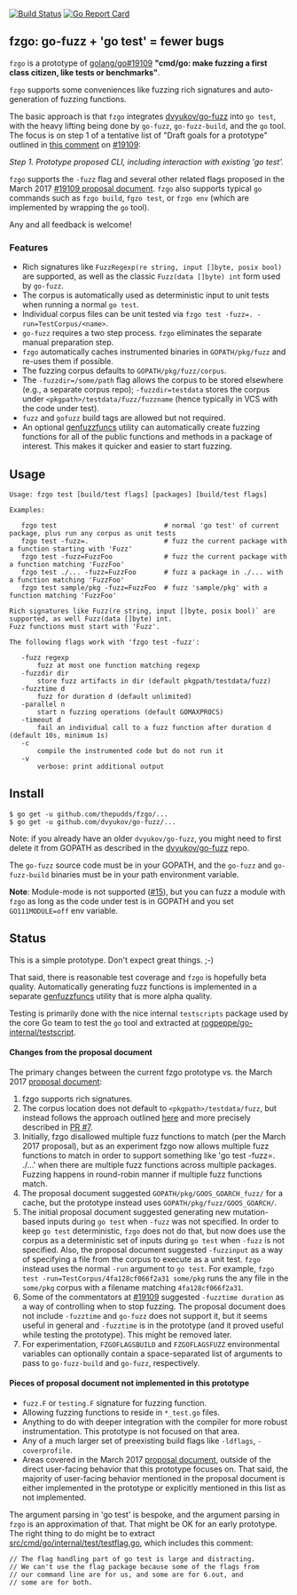 [![Build Status](https://travis-ci.org/thepudds/fzgo.svg?branch=master)](https://travis-ci.org/thepudds/fzgo) [![Go Report Card](https://goreportcard.com/badge/github.com/thepudds/fzgo)](https://goreportcard.com/report/github.com/thepudds/fzgo) 


## fzgo: go-fuzz + 'go test' = fewer bugs

`fzgo` is a prototype of [golang/go#19109](https://golang.org/issue/19109) **"cmd/go: make fuzzing a first class citizen, like tests or benchmarks"**.

`fzgo` supports some conveniences like fuzzing rich signatures and auto-generation of fuzzing functions.

The basic approach is that `fzgo` integrates [dvyukov/go-fuzz](https://github.com/dvyukov/go-fuzz)
into `go test`, with the heavy lifting being done by `go-fuzz`, `go-fuzz-build`, and the `go` tool. The focus 
is on step 1 of a tentative list of "Draft goals for a prototype" outlined in [this
comment](https://github.com/golang/go/issues/19109#issuecomment-441442080) on [#19109](https://golang.org/issue/19109):

   _Step 1. Prototype proposed CLI, including interaction with existing 'go test'._
 
`fzgo` supports the `-fuzz` flag and several other related flags proposed in the March 2017 
[#19109 proposal document](https://github.com/golang/go/issues/19109#issuecomment-285456008). `fzgo` also supports typical `go` commands 
such as `fzgo build`, `fgzo test`, or `fzgo env` (which are implemented by wrapping the `go` tool).

Any and all feedback is welcome!

### Features

* Rich signatures like `FuzzRegexp(re string, input []byte, posix bool)` are supported, as well as the classic `Fuzz(data []byte) int` form used by `go-fuzz`. 
* The corpus is automatically used as deterministic input to unit tests when running a normal `go test`. 
* Individual corpus files can be unit tested via `fzgo test -fuzz=. -run=TestCorpus/<name>`.
* `go-fuzz` requires a two step process. `fzgo` eliminates the separate manual preparation step.
* `fzgo` automatically caches instrumented binaries in `GOPATH/pkg/fuzz` and re-uses them if possible.
* The fuzzing corpus defaults to `GOPATH/pkg/fuzz/corpus`. 
* The `-fuzzdir=/some/path` flag allows the corpus to be stored elsewhere (e.g., a separate corpus repo); `-fuzzdir=testdata` stores the corpus under `<pkgpath>/testdata/fuzz/fuzzname` (hence typically in VCS with the code under test).
* `fuzz` and `gofuzz` build tags are allowed but not required.
* An optional [genfuzzfuncs](https://github.com/thepudds/fzgo/blob/master/genfuzzfuncs/README.md) utility can automatically create fuzzing functions for all of the public functions and methods in a package of interest. This makes it quicker and easier to start fuzzing.

## Usage
```
Usage: fzgo test [build/test flags] [packages] [build/test flags]

Examples:

   fzgo test                           # normal 'go test' of current package, plus run any corpus as unit tests
   fzgo test -fuzz=.                   # fuzz the current package with a function starting with 'Fuzz'
   fzgo test -fuzz=FuzzFoo             # fuzz the current package with a function matching 'FuzzFoo'
   fzgo test ./... -fuzz=FuzzFoo       # fuzz a package in ./... with a function matching 'FuzzFoo'
   fzgo test sample/pkg -fuzz=FuzzFoo  # fuzz 'sample/pkg' with a function matching 'FuzzFoo'

Rich signatures like Fuzz(re string, input []byte, posix bool)` are supported, as well Fuzz(data []byte) int.
Fuzz functions must start with 'Fuzz'.

The following flags work with 'fzgo test -fuzz':

   -fuzz regexp
       fuzz at most one function matching regexp
   -fuzzdir dir
       store fuzz artifacts in dir (default pkgpath/testdata/fuzz)
   -fuzztime d
       fuzz for duration d (default unlimited)
   -parallel n
       start n fuzzing operations (default GOMAXPROCS)
   -timeout d
       fail an individual call to a fuzz function after duration d (default 10s, minimum 1s)
   -c
       compile the instrumented code but do not run it
   -v
       verbose: print additional output
```  

## Install

```
$ go get -u github.com/thepudds/fzgo/...
$ go get -u github.com/dvyukov/go-fuzz/...
```

Note: if you already have an older `dvyukov/go-fuzz`, you might need to first delete it from GOPATH as described in
the [dvyukov/go-fuzz](https://github.com/dvyukov/go-fuzz#history-rewrite) repo.

The `go-fuzz` source code must be in your GOPATH, and the `go-fuzz` and `go-fuzz-build` binaries must be 
in your path environment variable.

**Note**: Module-mode is not supported ([#15](https://github.com/thepudds/fzgo/issues/15)), but you can fuzz a module with `fzgo` as long as the code under test is in GOPATH and you set `GO111MODULE=off` env variable.

## Status

This is a simple prototype. Don't expect great things.  ;-)

That said, there is reasonable test coverage and `fzgo` is hopefully beta quality. Automatically generating fuzz functions is implemented in a separate [genfuzzfuncs](https://github.com/thepudds/fzgo/blob/master/genfuzzfuncs/README.md) utility that is more alpha quality.

Testing is primarily done with the nice internal `testscripts` package used by the core Go team to test the `go` tool
and extracted at [rogpeppe/go-internal/testscript](https://github.com/rogpeppe/go-internal/tree/master/testscript).

#### Changes from the proposal document

The primary changes between the current fzgo prototype vs. the March 2017 [proposal document](https://github.com/golang/go/issues/19109#issuecomment-285456008):

1. fzgo supports rich signatures.
2. The corpus location does not default to `<pkgpath>/testdata/fuzz`, but instead follows the approach outlined [here](https://groups.google.com/d/msg/golang-fuzzing-proposal/WVyRXx7AsO4/CXzvbMT1CgAJ) and more precisely described in [PR #7](https://github.com/thepudds/fzgo/pull/7).
3. Initially, fzgo disallowed multiple fuzz functions to match (per the March 2017 proposal),
but as an experiment fzgo now allows multiple fuzz functions to match in order to 
support something like 'go test -fuzz=. ./...' when there are multiple fuzz functions
across multiple packages. Fuzzing happens in round-robin manner if multiple fuzz functions match.
4. The proposal document suggested `GOPATH/pkg/GOOS_GOARCH_fuzz/` for a cache, but the prototype instead
uses `GOPATH/pkg/fuzz/GOOS_GOARCH/`.
5. The initial proposal document suggested generating new mutation-based inputs during `go test` when `-fuzz` was not specified. In order to keep `go test` deterministic, `fzgo` does not do that, but now does use the corpus as a deterministic set of inputs during `go test` when `-fuzz` is not specified.  Also, the proposal document suggested `-fuzzinput` as a way of specifying a file from the corpus to execute as a unit test. `fzgo` instead uses the normal `-run` argument to `go test`. For example, `fzgo test -run=TestCorpus/4fa128cf066f2a31 some/pkg` runs the any file in the `some/pkg` corpus with a filename matching `4fa128cf066f2a31`.
6. Some of the commentators at [#19109](https://golang.org/issue/19109) suggested `-fuzztime duration` as a 
way of controlling when to stop fuzzing. The proposal document does not include `-fuzztime` and `go-fuzz` 
does not support it, but it seems useful in general and `-fuzztime` is in the prototype (and it proved 
useful while testing the prototype). This might be removed later.
7. For experimentation, `FZGOFLAGSBUILD` and `FZGOFLAGSFUZZ` environmental variables can optionally contain a space-separated list of arguments to pass to `go-fuzz-build` and `go-fuzz`, respectively.

#### Pieces of proposal document not implemented in this prototype

* `fuzz.F` or `testing.F` signature for fuzzing function.
* Allowing fuzzing functions to reside in `*_test.go` files.
* Anything to do with deeper integration with the compiler for more robust instrumentation. This
prototype is not focused on that area.
* Any of a much larger set of preexisting build flags like `-ldflags`, `-coverprofile`.
* Areas covered in the March 2017 [proposal document](https://github.com/golang/go/issues/19109#issuecomment-285456008), 
outside of the direct user-facing behavior that this prototype focuses on. That said, the majority of user-facing behavior mentioned in the proposal document is either implemented in the prototype or explicitly mentioned in this list as not implemented.

The argument parsing in 'go test' is bespoke, and the argument parsing in `fzgo` is an approximation of that.
That might be OK for an early prototype. The right thing to do might be to extract 
[src/cmd/go/internal/test/testflag.go](https://golang.org/src/cmd/go/internal/test/testflag.go), 
which includes this comment:

```
// The flag handling part of go test is large and distracting.
// We can't use the flag package because some of the flags from
// our command line are for us, and some are for 6.out, and
// some are for both.
```

